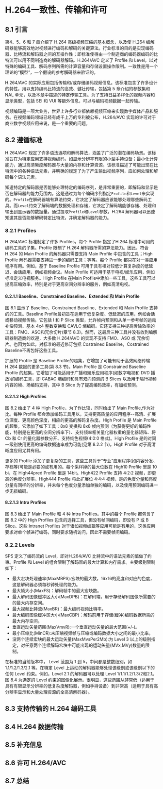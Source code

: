 # H.264一致性、传输和许可

## 8.1 引言

第4、5、6 和 7 章介绍了 H.264 高级视频压缩的基本概念，以及使 H.264 编解码器能够高效地对视频进行编码和解码的关键算法。行业标准的目的是实现编码器、比特流和解码器之间的互操作性；即标准使得由一个制造商的编码器编码的比特流可以用不同制造商的解码器解码。H.264/AVC 定义了 Profile 和 Level，以对特殊的编码工具、解码序列所需的计算容量和存储设置操作限制。一致性是用一个理论的“模型”，一个假设的参考解码器来验证的。

H.264/AVC 的实际应用包括传输和/或存储编码视频信息。该标准包含了许多设计的特性，用以支持编码比特流的高效、健壮传输，包括第 5 章介绍的参数集和 NAL 单元，以及本章中描述的特定传输工具。为了支持日益多样化的视频内容和显示类型，包括 SEI 和 VUI 等额外信息，可以与编码视频数据一起传输。

视频编码是一项大业务，世界上许多行业都依赖视频压缩来实现数字媒体产品和服务。在视频编码领域已经有成千上万的专利被公布，H.264/AVC 实现的许可对于商业数字视频应用来说，是一个重要的问题。

## 8.2 遵循标准

H.264/AVC 规定了许多语法选项和解码算法，涵盖了广泛的潜在编码场景。该标准旨在为特定应用支持视频编码，如显示分辨率有限的小型手持设备；最小化计算能力，通过高清晰度解码器与大量的内存和计算资源。该标准描述了可能出现在比特流中的各种语法元素，并明确的规定了为了产生输出视频序列，应如何处理和解码每个语法元素。

知道特定的解码器是否能够处理特定的编码序列，是非常重要的，即解码和显示是否在解码器的能力范围内。这是通过为每个编码序列指定`Profile`和`Level`来实现的。`Profile`在解码器端有算法约束，它决定了解码器应该能够处理哪些解码工具。而`Level`约束了解码端的数据处理和存储，它决定了解码端能够存储、处理和输出到显示器的数据量。通过提取`Profile`和`Level`参数，H.264 解码器可以迅速知道其是否能够解码特定比特流，并确定解码器的能力。

### 8.2.1 Profiles

H.264/AVC 标准制定了许多 Profiles，每个 Profile 指定了H.264 标准中可用的编码工具的子集。Profile 限制了 H.264 解码器所需的算法能力。因此，符合 H.264 的 Main Profile 的解码器只需要支持 Main Profile 中包含的工具；High Profile 解码器需要支持进一步的编码工具；等等。每个 Profile 都只在对一类应用程序有用。例如，基于 Baseline Profile 可用于具有相对较低计算复杂度的低延迟、会话应用，例如视频会议。Main Profile 可适用于基于电视/娱乐应用，例如标准定义电视服务。High Profile 在Main Profile中添加一些工具，这些工具可以提高压缩效率，特别是对于更高空间分辨率的服务，例如高清电视。

#### 8.2.1.1 Baseline、Constrained Baseline、Extended 和 Main Profile

图 8.1 显示了 Baseline、Constrained Baseline、Extended 和 Main Profile 支持的的工具。Baseline Profile最初旨在适用于低复杂度、低延迟的应用，例如会话或移动视频传输。它包括 I 和 P Slice 类型，允许帧内预测和从单一参考帧的运动补偿预测、基本 4x4 整数变换和 CAVLC 熵编码。它还支持三种提高传输效率的工具：FMO、ASO和冗余切片(章节 8.3)。然而，这最后三种工具并没有收到编解码器制造商的欢迎，大多数 H.264/AVC 的实现不支持 FMO、ASO 或 冗余切片。也因为如此，对标准的最近修订包括 Costrained Baseline，Costrained Baseline不再包好这些工具。

扩展的 Profile 是 Baseline Profile的超集，它增加了可能有助于高效网络传输 H.264 数据的更多工具(第 8.3 节)。Main Profile 是 Constrained Baseline Profile 的超集，它增加了可能适用于广播和娱乐应用程序(如数字电视和 DVD 播放)的编码工具，即 CABAC 熵编码和具有双向预测的 B Slices 以及用于隔行视频内容的帧、场编码支持，其中 B Slice 为了提高编码效率，有加权预测。

#### 8.2.1.2 High Profiles

图 8.2 给出了 4 种 High Profile，为了作比较，同时给出了 Main Profile,作为对比。每种 Profile 都会添加编码工具用以，支持更高质量的应用程序--高清、扩展位深度、更高颜色深度，相应的更高的解码复杂度。High Profile 是 Main Profile 的超集，它添加了如下工具：8x8 变换和 8x8 帧内预测（为获得更好的编码性能，特别是在更高的空间分辨率下）、支持频率相关量化器权重的量化器矩阵、将 Cb 和 Cr 的量化器参数分开、支持纯色视频(4:0:0 格式)。High Profile 是的对同一级别使用更高的编码数据速率成为可能(见第 8.2.2 节)。High Profile 对于高清晰度应用尤其有用。

更多的 Profile 添加了更复杂的工具，这些工具对于“专业”应用程序(如内容分发、存档等)可能是必要的或有用的。每个采样掉的最大位数在 High10 Profile 里是 10 bi，在 High44pred Profile 里是 14bit。High422 Profile 支持 4:2:2 视频，即更高的色度分辨率。High444 Profile 将此扩展位 4:4:4 视频，是的色度分量和亮度分量有同样的分辨率，并未每个色度分量添加单独的编码，以及使用预测编码进一步无损编码。

#### 8.2.1.3 Intra Profiles

图 8.3 给出了 Main Profile 和 4 种 Intra Profiles。其中的每个 Profile 都包含了图 8.2 中的 High Profiles 包含的选择工具，但没有帧间编码，即没有 P 或 B Slice。这些 Intranet Profiles 对于诸如视频编辑等应用可能是有用的，这类应用要求对单个帧进行编码，同时要求随机访问，因此不需要帧间编码。

### 8.2.2 Levels

SPS 定义了编码流的 Level，即对H.264/AVC 比特流中的语法元素的值做了约束。Profile 和 Level 的组合限制了解码器的最大计算和内存需求。主要级别限制如下：  
* 最大宏块处理速率(MaxMBPS):宏块的最大数，16x16的亮度和对应的色度，这是解码器必须每秒钟处理的能力。  
* 最大帧大小(MaxFS)：解码帧中的最大宏块数。
* 最大解码图像缓冲区大小(MaxDPB)：在解码端，用于存储解码图像所需要的的最大内存空间。
* 最大视频比特流(MaxBR)：最大编码视频比特率。
* 最大编码图像缓冲区大小(MaxCBP)：解码前用于存储(缓冲)编码数据所需的最大内存空间。
* 垂直运动矢量范围(MaxVmvR):一个垂直运动矢量的最大范围(+/-)。
* 最小压缩比(MinCR):未压缩视频帧与压缩或编码数据大小之间的最小比率。
* 没两个连续宏块的最大运动矢量(MaxMvsPer2Mb):为 Level 3 以上的级别指定，对任意两个连续解码宏块中可能出现的运动矢量(MVx,MVy)数量的限制。

在标准的当前版本中， Level 范围为 1 到 5，中间都是整数级别，如 1.1/1.2/1.3/2.1 等。在特定 Level 上运动的解码器能够处理该级别或该级别以下的任何 Level 约束。例如，Level 2.1 的解码器可以处理 Level 1/1.1/1.2/1.3/2和2.1。图 8.4 为选定的 Level 约束的图像化展示。很明显，这些范围从非常低（适用于具有有限显示分辨率的低复杂度解码器，例如手持设备）到非常高（适用于具有高分辨率显示和大量处理资源的全高清解码器）。

## 8.3 支持传输的 H.264 编码工具

## 8.4 H.264 数据传输

## 8.5 补充信息

## 8.6 许可 H.264/AVC

## 8.7 总结


